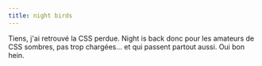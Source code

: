 ```yaml
---
title: night birds
---
```


Tiens, j'ai retrouvé la CSS perdue. Night is back donc pour les amateurs de
CSS sombres, pas trop chargées... et qui passent partout aussi. Oui bon hein.

